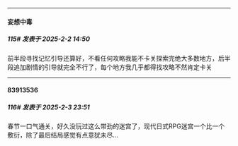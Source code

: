 ﻿
*****

####  妄想中毒  
##### 115#       发表于 2025-2-2 14:50

前半段寻找记忆引导还算好，不看任何攻略我能不卡关探索完绝大多数地方，后半段追加剧情的引导就完全不行了，每个地方我几乎都得找攻略不然肯定卡关


*****

####  83913536  
##### 116#       发表于 2025-2-3 23:51

春节一口气通关，好久没玩过这么带劲的迷宫了，现代日式RPG迷宫一个比一个敷衍，除了最后结局感觉有点意犹未尽...

